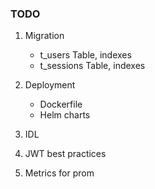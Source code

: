 ### TODO

1. Migration
    - t_users Table, indexes
    - t_sessions Table, indexes
   
2. Deployment
   - Dockerfile
   - Helm charts
   
3. IDL
4. JWT best practices
5. Metrics for prom